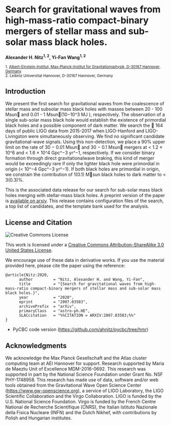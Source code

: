 # Search for gravitational waves from high-mass-ratio compact-binary mergers of stellar mass and sub-solar mass black holes.
**Alexander H. Nitz<sup>1, 2</sup>, Yi-Fan Wang<sup>1, 2</sup>**

 <sub>1. [Albert-Einstein-Institut, Max-Planck-Institut for Gravitationsphysik, D-30167 Hannover, Germany](http://www.aei.mpg.de/obs-rel-cos)</sub>  
 <sub>2. Leibniz Universitat Hannover, D-30167 Hannover, Germany</sub>  

## Introduction ##

We present the first search for gravitational waves from the coalescence of stellar mass
and subsolar mass black holes with masses between 20 - 100 Msun and 0.01 - 1 Msun(10−10^3 MJ ), respectively. The observation of a single sub-solar mass black hole would establish the existence of primordial black holes and a possible component of dark matter. We search the ∼ 164 days of public LIGO
data from 2015-2017 when LIGO-Hanford and LIGO-Livingston were simultaneously observing.
We find no significant candidate gravitational-wave signals. Using this non-detection, we place
a 90% upper limit on the rate of 30 − 0.01 Msun and 30 − 0.1 Msun mergers at < 1.2 × 10^6
and < 1.6 × 10^4 Gpc^−3 yr^−1, respectively. If we consider binary formation through direct
gravitationalwave braking, this kind of merger would be exceedingly rare if only the lighter black hole were
primordial in origin (< 10^−4 Gpc^−3 yr^−1). If both black holes are primordial in origin, we constrain
the contribution of 1(0.1) Msun black holes to dark matter to < 3(0.3)%.



This is the associated data release for our search for sub-solar mass black holes merging with stellar-mass black holes. A preprint version of the paper
is [available on arxiv](https://arxiv.org/abs/2007.03583). This release contains configuration files of the search, a top list of candidates, and the template bank used for the analysis. 




## License and Citation

![Creative Commons License](https://i.creativecommons.org/l/by-sa/3.0/us/88x31.png "Creative Commons License")

This work is licensed under a [Creative Commons Attribution-ShareAlike 3.0 United States License](http://creativecommons.org/licenses/by-sa/3.0/us/).

We encourage use of these data in derivative works. If you use the material provided here, please cite the paper using the reference:

```
@article{Nitz:2020,
      author         = "Nitz, Alexander H. and Wang, Yi-Fan",
      title          = "{Search for gravitational waves from high-mass-ratio compact-binary mergers of stellar mass and sub-solar mass black holes.}",
      year           = "2020",
      eprint         = "2007.03583",
      archivePrefix  = "arXiv",
      primaryClass   = "astro-ph.HE",
      SLACcitation   = "%%CITATION = ARXIV:2007.03583;%%"
}
```

* PyCBC code version (https://github.com/ahnitz/pycbc/tree/hmr) 

## Acknowledgments ##
We acknowledge the Max Planck Gesellschaft and the Atlas cluster computing team at AEI Hannover for support. Research supported by Maria de Maeztu Unit of Excellence MDM-2016-0692. This research was supported in part by the National Science Foundation under Grant No. NSF PHY-1748958. This research has made use of data, software and/or web tools obtained from the Gravitational Wave Open Science Center (https://www.gw-openscience.org), a service of LIGO Laboratory, the LIGO Scientific Collaboration and the Virgo Collaboration. LIGO is funded by the U.S. National Science Foundation. Virgo is funded by the French Centre National de Recherche Scientifique (CNRS), the Italian Istituto Nazionale della Fisica Nucleare (INFN) and the Dutch Nikhef, with contributions by Polish and Hungarian institutes.
